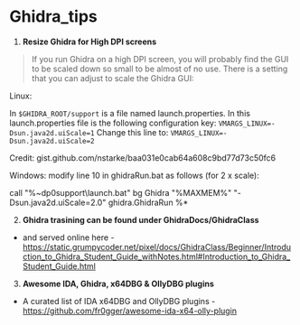 # Ghidra_tips

1. **Resize Ghidra for High DPI screens**

> If you run Ghidra on a high DPI screen, you will probably find the GUI to be scaled down so small to be almost of no use.
There is a setting that you can adjust to scale the Ghidra GUI:

Linux:

In `$GHIDRA_ROOT/support` is a file named launch.properties. In this launch.properties file is the following configuration key:
`VMARGS_LINUX=-Dsun.java2d.uiScale=1`
Change this line to:
`VMARGS_LINUX=-Dsun.java2d.uiScale=2`

Credit: gist.github.com/nstarke/baa031e0cab64a608c9bd77d73c50fc6

Windows:
modify line 10 in ghidraRun.bat as follows (for 2 x scale):

call "%~dp0support\launch.bat" bg Ghidra "%MAXMEM%" "-Dsun.java2d.uiScale=2.0" ghidra.GhidraRun %*

2. **Ghidra trasining can be found under GhidraDocs/GhidraClass**
* and served online here - https://static.grumpycoder.net/pixel/docs/GhidraClass/Beginner/Introduction_to_Ghidra_Student_Guide_withNotes.html#Introduction_to_Ghidra_Student_Guide.html


3. **Awesome IDA, Ghidra, x64DBG & OllyDBG plugins**

* A curated list of IDA x64DBG and OllyDBG plugins - https://github.com/fr0gger/awesome-ida-x64-olly-plugin
